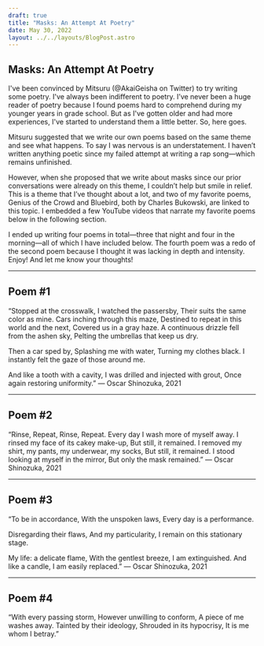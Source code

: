 ```yaml
---
draft: true
title: "Masks: An Attempt At Poetry"
date: May 30, 2022
layout: ../../layouts/BlogPost.astro
---
```


## Masks: An Attempt At Poetry

I've been convinced by Mitsuru (@AkaiGeisha on Twitter) to try writing some poetry. I've always been indifferent to poetry. I’ve never been a huge reader of poetry because I found poems hard to comprehend during my younger years in grade school. But as I've gotten older and had more experiences, I've started to understand them a little better. So, here goes.

Mitsuru suggested that we write our own poems based on the same theme and see what happens. To say I was nervous is an understatement. I haven’t written anything poetic since my failed attempt at writing a rap song—which remains unfinished.

However, when she proposed that we write about masks since our prior conversations were already on this theme, I couldn’t help but smile in relief. This is a theme that I’ve thought about a lot, and two of my favorite poems, Genius of the Crowd and Bluebird, both by Charles Bukowski, are linked to this topic. I embedded a few YouTube videos that narrate my favorite poems below in the following section.

I ended up writing four poems in total—three that night and four in the morning—all of which I have included below. The fourth poem was a redo of the second poem because I thought it was lacking in depth and intensity. Enjoy! And let me know your thoughts!

---

## Poem #1

“Stopped at the crosswalk,
I watched the passersby,
Their suits the same color as mine.
Cars inching through this maze,
Destined to repeat in this world and the next,
Covered us in a gray haze.
A continuous drizzle fell from the ashen sky,
Pelting the umbrellas that keep us dry.

Then a car sped by,
Splashing me with water,
Turning my clothes black.
I instantly felt the gaze of those around me.

And like a tooth with a cavity,
I was drilled and injected with grout,
Once again restoring uniformity.”
— Oscar Shinozuka, 2021

---

## Poem #2

“Rinse, Repeat, Rinse, Repeat.
Every day I wash more of myself away.
I rinsed my face of its cakey make-up,
But still, it remained.
I removed my shirt, my pants, my underwear, my socks,
But still, it remained.
I stood looking at myself in the mirror,
But only the mask remained.”
— Oscar Shinozuka, 2021

---

## Poem #3

“To be in accordance,
With the unspoken laws,
Every day is a performance.

Disregarding their flaws,
And my particularity,
I remain on this stationary stage.

My life: a delicate flame,
With the gentlest breeze,
I am extinguished.
And like a candle,
I am easily replaced.”
— Oscar Shinozuka, 2021

---

## Poem #4

“With every passing storm,
However unwilling to conform,
A piece of me washes away.
Tainted by their ideology,
Shrouded in its hypocrisy,
It is me whom I betray.”